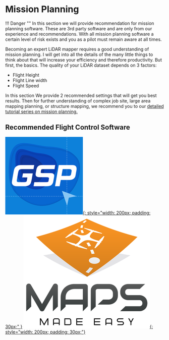 # Mission Planning

!!! Danger ""
    In this section we will provide recommendation for mission planning software.  These are 3rd party software and are only from our experience and recommendations.  With all mission planning software a certain level of risk exists and you as a pilot must remain aware at all times.

Becoming an expert LiDAR mapper requires a good understanding of mission planning.  I will get into all the details of the many little things to think about that will increase your efficiency and therefore productivity.  But first, the basics.  The quality of your LiDAR dataset depends on 3 factors:

* Flight Height
* Flight Line width
* Flight Speed

In this section We provide 2 recommended settings that will get you best results. Then for further understanding of complex job site,  large area mapping planning, or structure mapping, we recommend you to our [detailed tutorial series on mission planning.](../tutorials/advanced-mission.md)

## Recommended Flight Control Software

[![](../img/DJI-GSPro.png){: style="width: 200px; padding: 30px;" }](https://support.geocue.com/wp-content/uploads/2018/06/DJI-GS-Pro-User-Manual-.pdf)
[![](../img/maps-made-easy.png){: style="width: 200px; padding: 30px;"}](https://www.mapsmadeeasy.com/guide)

